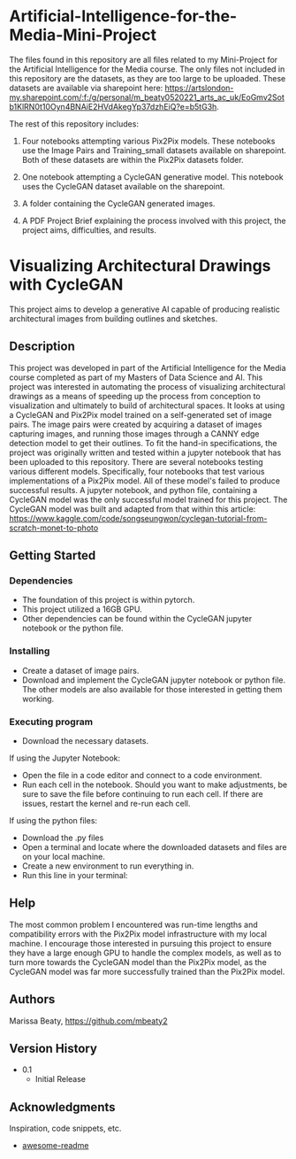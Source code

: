 # Artificial-Intelligence-for-the-Media-Mini-Project

The files found in this repository are all files related to my Mini-Project for the Artificial Intelligence for the Media course. The only files not included in this repository are the datasets, as they are too large to be uploaded. These datasets are available via sharepoint here: https://artslondon-my.sharepoint.com/:f:/g/personal/m_beaty0520221_arts_ac_uk/EoGmv2Sotb1KlRN0t10Oyn4BNAiE2HVdAkegYp37dzhEiQ?e=b5tG3h.

The rest of this repository includes:
1. Four notebooks attempting various Pix2Pix models. These notebooks use the Image Pairs and Training_small datasets available on sharepoint. Both of these datasets are within the Pix2Pix datasets folder. 

2. One notebook attempting a CycleGAN generative model. This notebook uses the CycleGAN dataset available on the sharepoint.

3. A folder containing the CycleGAN generated images.

4. A PDF Project Brief explaining the process involved with this project, the project aims, difficulties, and results. 

# Visualizing Architectural Drawings with CycleGAN

This project aims to develop a generative AI capable of producing realistic architectural images from building outlines and sketches. 

## Description

This project was developed in part of the Artificial Intelligence for the Media course completed as part of my Masters of Data Science and AI. This project was interested in automating the process of visualizing architectural drawings as a means of speeding up the process from conception to visualization and ultimately to build of architectural spaces. It looks at using a CycleGAN and Pix2Pix model trained on a self-generated set of image pairs. The image pairs were created by acquiring a dataset of images capturing images, and running those images through a CANNY edge detection model to get their outlines. To fit the hand-in specifications, the project was originally written and tested within a jupyter notebook that has been uploaded to this repository. There are several notebooks testing various different models. Specifically, four notebooks that test various implementations of a Pix2Pix model. All of these model's failed to produce successful results. A jupyter notebook, and python file, containing a CycleGAN model was the only successful model trained for this project. The CycleGAN model was built and adapted from that within this article: https://www.kaggle.com/code/songseungwon/cyclegan-tutorial-from-scratch-monet-to-photo

## Getting Started

### Dependencies

* The foundation of this project is within pytorch.
* This project utilized a 16GB GPU.
* Other dependencies can be found within the CycleGAN jupyter notebook or the python file. 

### Installing

* Create a dataset of image pairs.
* Download and implement the CycleGAN jupyter notebook or python file. The other models are also available for those interested in getting them working. 

### Executing program

* Download the necessary datasets. 

If using the Jupyter Notebook:
* Open the file in a code editor and connect to a code environment.
* Run each cell in the notebook. Should you want to make adjustments, be sure to save the file before continuing to run each cell. If there are issues, restart the kernel and re-run each cell.

If using the python files:
* Download the .py files
* Open a terminal and locate where the downloaded datasets and files are on your local machine.
* Create a new environment to run everything in.
* Run this line in your terminal: 

## Help

The most common problem I encountered was run-time lengths and compatibility errors with the Pix2Pix model infrastructure with my local machine. I encourage those interested in pursuing this project to ensure they have a large enough GPU to handle the complex models, as well as to turn more towards the CycleGAN model than the Pix2Pix model, as the CycleGAN model was far more successfully trained than the Pix2Pix model.  

## Authors

Marissa Beaty, https://github.com/mbeaty2

## Version History
* 0.1
    * Initial Release

## Acknowledgments

Inspiration, code snippets, etc.
* [awesome-readme](https://github.com/matiassingers/awesome-readme)
